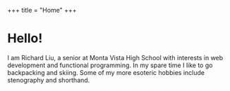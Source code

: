 +++
title = "Home"
+++

# Hello!

I am Richard Liu, a senior at Monta Vista High School with interests in web
development and functional programming. In my spare time I like to go
backpacking and skiing. Some of my more esoteric hobbies include stenography and
shorthand.
